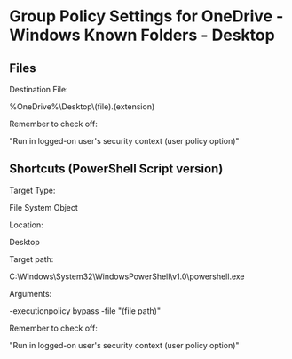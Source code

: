 # Group Policy Settings for OneDrive - Windows Known Folders - Desktop

## Files
Destination File:

%OneDrive%\Desktop\\(file).(extension)

Remember to check off:

"Run in logged-on user's security context (user policy option)"

## Shortcuts (PowerShell Script version)
Target Type:

File System Object

Location:

Desktop

Target path:

C:\Windows\System32\WindowsPowerShell\v1.0\powershell.exe

Arguments:

-executionpolicy bypass -file "(file path)"

Remember to check off:

"Run in logged-on user's security context (user policy option)"
